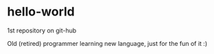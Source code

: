 # hello-world
1st repository on git-hub

Old (retired) programmer learning new language, just for the fun of it
:)
